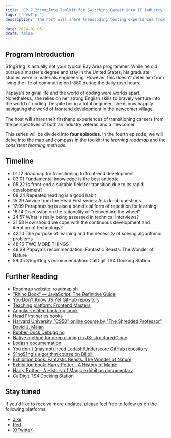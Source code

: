 ```yaml
---
title: 'EP 7 Incomplete Toolkit for Switching Career into IT industry | Roadmap'
tags: ['devTips']
description: 'The host will share transcoding testing experiences from the perspectives of both an experienced professional and a newcomer. This series will consist of four episodes, and in the fourth episode, we will explore the map and compass in the toolkit: the learning roadmap and the consistent learning methods throughout.'

date: 2024-01-05
draft: false
---
```


## Program Introduction

S1ngS1ng is actually not your typical Bay Area programmer. While he did pursue a master's degree and stay in the United States, his graduate studies were in materials engineering. However, this doesn't deter him from living the life of commuting on I-880 during the daily rush hours.

Papaya's original life and the world of coding were worlds apart. Nonetheless, she relies on her strong English skills to bravely venture into the world of coding. Despite being a total beginner, she is now happily navigating the world of frontend development in the newcomer village.

The host will share their firsthand experiences of transitioning careers from the perspectives of both an industry veteran and a newcomer.

This series will be divided into **four episodes**. In the fourth episode, we will delve into the map and compass in the toolkit: the _learning roadmap_ and the _consistent learning methods_.

## Timeline

- 01:12 Roadmap for transitioning to front-end development
- 03:01 Fundamental knowledge is the best antidote
- 05:22 Is front-end a suitable field for transition due to its rapid development?
- 08:24 Repeated reading is a good habit
- 15:29 Advice from the Head First series: Ask dumb questions
- 17:09 Paraphrasing is also a beneficial form of repetition for learning
- 18:14 Discussion on the rationality of "reinventing the wheel"
- 24:57 What is really being assessed in technical interviews?
- 31:58 How should we cope with the continuous development and iteration of technology?
- 42:10 The purpose of learning and the necessity of solving algorithmic problems
- 48:16 TWO MORE THINGS
- 49:39 Papaya's recommendation: Fantastic Beasts: The Wonder of Nature
- 59:05 S1ngS1ng's recommendation: CalDigit TS4 Docking Station

## Further Reading

- [Roadmap website: roadmap.sh](https://roadmap.sh/)
- ["Rhino Book" — JavaScript: The Definitive Guide](https://www.oreilly.com/library/view/javascript-the-definitive/9781491952016/)
- [You Don't Know JS Yet GitHub repository](https://github.com/getify/You-Dont-Know-JS)
- [Teaching platform: Frontend Masters](https://frontendmasters.com/)
- [Angular-related book: ng-book](https://www.newline.co/ng-book/2/)
- [Head First series books](https://www.oreilly.com/search/?q=Head%20First&type=article&type=book&type=journal&type=shortcut)
- [Harvard University "CS50" online course by "The Shredded Professor" David J. Malan](https://www.youtube.com/playlist?list=PLhQjrBD2T381WAHyx1pq-sBfykqMBI7V4)
- [Rubber Duck Debugging](https://rubberduckdebugging.com/)
- [Native method for deep cloning in JS: structuredClone](https://developer.mozilla.org/en-US/docs/Web/API/structuredClone)
- [Lodash documentation](https://lodash.com/docs)
- [You don't (may not) need Lodash/Underscore GitHub repository](https://github.com/you-dont-need/You-Dont-Need-Lodash-Underscore)
- [S1ngS1ng's algorithm course on Bilibili](https://www.bilibili.com/video/BV1iZ4y1p7kr/?vd_source=fbf82fff42e0441608451f7e69ddec08)
- [Exhibition book: Fantastic Beasts: The Wonder of Nature](https://book.douban.com/subject/35611195/)
- [Exhibition book: Harry Potter - A History of Magic](https://book.douban.com/subject/27156213/)
- [Harry Potter - A History of Magic exhibition documentary](https://www.bilibili.com/video/BV17L4y1t77d/?vd_source=fbf82fff42e0441608451f7e69ddec08)
- [CalDigit TS4 Docking Station](https://www.caldigit.com/thunderbolt-station-4/)

## Stay tuned

If you'd like to receive more updates, please feel free to follow us on the following platforms:

- [Jike](https://m.okjike.com/users/c751f4fb-d31d-44cf-aef9-f6b55dec4cd5?source=user_card&s=eyJ1IjoiNjUyMzg3NmQwZWQ3ZTc2NjQ5ODMwNWE4IiwiZCI6MX0%3D)
- [Red](https://www.xiaohongshu.com/user/profile/64c2024f00000000140396e6?xhsshare=WeixinSession&appuid=64c2024f00000000140396e6&apptime=1697005943)
- [X(Twitter)](https://twitter.com/wslj_podcast)
